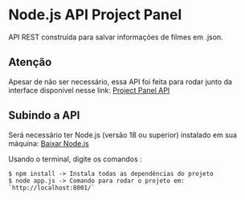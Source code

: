 # Node.js API Project Panel
API REST construída para salvar informações de filmes em .json.

## Atenção
Apesar de não ser necessário, essa API foi feita para rodar junto da interface disponível nesse link: [Project Panel API](https://github.com/PatrickCosta7/project-panel.git)
 
## Subindo a API

Será necessário ter Node.js (versão 18 ou superior) instalado em sua máquina: [Baixar Node.js](https://nodejs.org/en/download/package-manager)

Usando o terminal, digite os comandos :

    $ npm install -> Instala todas as dependências do projeto
    $ node app.js -> Comando para rodar o projeto em: `http://localhost:8001/`
